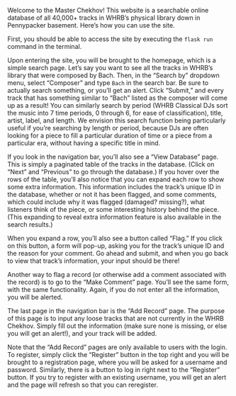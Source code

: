 Welcome to the Master Chekhov! This website is a searchable online database of all 40,000+ tracks in WHRB’s physical library down
in Pennypacker basement. Here’s how you can use the site.

First, you should be able to access the site by executing the `flask run` command in the terminal.

Upon entering the site, you will be brought to the homepage, which is a simple search page. Let’s say you want to see all the tracks
in WHRB’s library that were composed by Bach. Then, in the “Search by” dropdown menu, select “Composer” and type `Bach` in the search
bar. Be sure to actually search something, or you’ll get an alert. Click “Submit,” and every track that has something similar to
“Bach” listed as the composer will come up as a result! You can similarly search by period (WHRB Classical DJs sort the music into
7 time periods, 0 through 6, for ease of classification), title, artist, label, and length. We envision this search function being
particularly useful if you’re searching by length or period, because DJs are often looking for a piece to fill a particular duration
of time or a piece from a particular era, without having a specific title in mind.

If you look in the navigation bar, you’ll also see a “View Database” page. This is simply a paginated table of the tracks in the
database. (Click on “Next” and “Previous” to go through the database.) If you hover over the rows of the table, you’ll also notice
that you can expand each row to show some extra information. This information includes the track’s unique ID in the database,
whether or not it has been flagged, and some comments, which could include why it was flagged (damaged? missing?), what listeners
think of the piece, or some interesting history behind the piece. (This expanding to reveal extra information feature is also
available in the search results.)

When you expand a row, you’ll also see a button called “Flag.” If you click on this button, a form will pop-up, asking you for the
track’s unique ID and the reason for your comment. Go ahead and submit, and when you go back to view that track’s information, your
input should be there!

Another way to flag a record (or otherwise add a comment associated with the record) is to go to the “Make Comment” page. You’ll
see the same form, with the same functionality. Again, if you do not enter all the information, you will be alerted.

The last page in the navigation bar is the “Add Record” page. The purpose of this page is to input any loose tracks that are not
currently in the WHRB Chekhov. Simply fill out the information (make sure none is missing, or else you will get an alert!), and
your track will be added.

Note that the “Add Record” pages are only available to users with the login. To register, simply click the
“Register” button in the top right and you will be brought to a registration page, where you will be asked for a username and
password. Similarly, there is a button to log in right next to the “Register” button. If you try to register with an existing
username, you will get an alert and the page will refresh so that you can reregister.